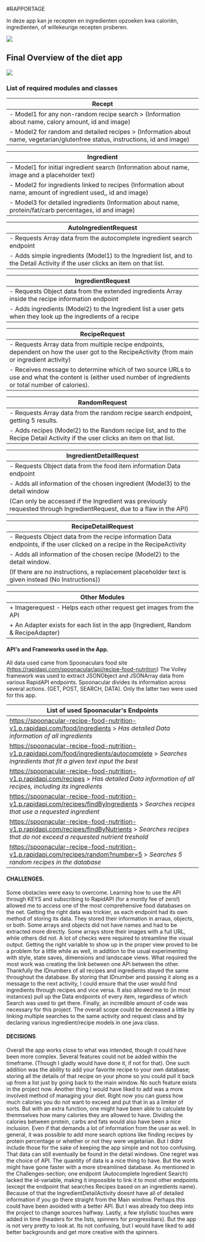 #RAPPORTAGE

In deze app kan je recepten en ingredienten opzoeken kwa caloriën, ingredienten, of willekeurige recepten proberen.

![](https://github.com/iepping1/Final-Project/blob/master/docs/MainActivitySmall.png?raw=true)

## Final Overview of the diet app
![](https://github.com/iepping1/Final-Project/blob/master/docs/design1.png?raw=true)

### List of required modules and classes
| Recept|
| ----- |
|- Model1 for any non-random recipe search  > (Information about name, calory amount, id and image)|
|- Model2 for random and detailed recipes > (Information about name, vegetarian/glutenfree status, instructions, id and image)|

| Ingredient|
| ----- |
|- Model1 for initial ingredient search (Information about name, image and a placeholder text)|
|- Model2 for ingredients linked to recipes (Information about name, amount of ingredient used,, id and image) |
|- Model3 for detailed ingredients (Information about name, protein/fat/carb percentages, id and image) |

| AutoIngredientRequest | 
| ------ | 
| - Requests Array data from the autocomplete ingredient search endpoint |
| - Adds simple ingredients (Model1) to the Ingredient list, and to the Detail Activity if the user clicks an item on that list. |

| IngredientRequest | 
| ------ | 
| - Requests Object data from the extended ingredients Array inside the recipe information endpoint |
| - Adds ingredients (Model2) to the Ingredient list a user gets when they look up the ingredients of a recipe |

| RecipeRequest | 
| ------ | 
| - Requests Array data from multiple recipe endpoints, dependent on how the user got to the RecipeActivity (from main or ingredient activity) |
| - Receives message to determine which of two source URLs to use and what the content is (either used number of ingredients or total number of calories). |

| RandomRequest | 
| ------ | 
| - Requests Array data from the random recipe search endpoint, getting 5 results. |
| - Adds recipes (Model2) to the Random recipe list, and to the Recipe Detail Activity if the user clicks an item on that list. |

| IngredientDetailRequest | 
| ------ | 
| - Requests Object data from the food item information Data endpoint  |
| - Adds all information of the chosen ingredient (Model3) to the detail window |
| (Can only be accessed if the Ingredient was previously requested through IngredientRequest, due to a flaw in the API) |

| RecipeDetailRequest | 
| ------ | 
| - Requests Object data from the recipe information Data endpoints, if the user clicked on a recipe in the RecipeActivity |
| - Adds all information of the chosen recipe (Model2) to the detail window. |
| (If there are no instructions, a replacement placeholder text is given instead (No Instructions))|

| Other Modules |
| ----- |
| + Imagerequest - Helps each other request get images from the API |
| + An Adapter exists for each list in the app (Ingredient, Random & RecipeAdapter)|

#### API's and Frameworks used in the App.
All data used came from Spoonaculars food site (https://rapidapi.com/spoonacular/api/recipe-food-nutrition)
The Volley framework was used to extract JSONObject and JSONArray data from various RapidAPI endpoints. 
Spoonacular divides its information across several actions. (GET, POST, SEARCH, DATA). Only the latter two were used for this app.

| List of used Spoonacular's Endpoints |
| ----- |
| https://spoonacular-recipe-food-nutrition-v1.p.rapidapi.com/food/ingredients > *Has detailed Data information of all ingredients*|
| https://spoonacular-recipe-food-nutrition-v1.p.rapidapi.com/food/ingredients/autocomplete > *Searches ingredients that fit a given text input the best*|
| https://spoonacular-recipe-food-nutrition-v1.p.rapidapi.com/recipes > *Has detailed Data information of all recipes, including its ingredients*|
| https://spoonacular-recipe-food-nutrition-v1.p.rapidapi.com/recipes/findByIngredients > *Searches recipes that use a requested ingredient*|
| https://spoonacular-recipe-food-nutrition-v1.p.rapidapi.com/recipes/findByNutrients > *Searches recipes that do not exceed a requested nutrient treshold*|
| https://spoonacular-recipe-food-nutrition-v1.p.rapidapi.com/recipes/random?number=5 > *Searches 5 random recipes in the database*|

#### CHALLENGES.
Some obstacles were easy to overcome. Learning how to use the API through KEYS and subscribing to RapidAPI (for a montly fee of zero!) allowed me to access one of the most comprehensive food databases on the net.
Getting the right data was trickier, as each endpoint had its own method of storing its data. They stored their information in arraus, objects, or both. Some arrays and objects did not have names and had to be extracted more directly. Some arrays store their images with a full URL, while others did not. A lot of checks were required to streamline the visual output.
Getting the right variable to show up in the proper view proved to be a problem for a little while as well, in addition to the usual experimenting with style, state saves, dimensions and landscape views.
What required the most work was creating the link between one APi between the other. Thankfully the IDnumbers of all recipes and ingredients stayed the same throughout the database. By storing that IDnumber and passing it along as a message to the next activity, I could ensure that the user would find ingredients through recipes and vice versa. It also allowed me to (in most instances) pull up the Data endpoints of every item, regardless of which Search was used to get there.
Finally, an incredible amount of code was necessary for this project. The overall scope could be decreased a little by linking multiple searches to the same activity and request class and by declaring various ingredient/recipe models in one java class. 

#### DECISIONS
Overall the app works close to what was intended, though it could have been more complex. Several features could not be added within the timeframe. (Though I gladly would have done it, if not for that). One such addition was the ability to add your favorite recipe to your own database; storing all the details of that recipe on your phone so you could pull it back up from a list just by going back to the main window. No such feature exists in the project now.
Another thing I would have liked to add was a more involved method of managing your diet. Right now you can guess how much calories you do not want to exceed and put that in as a limiter of sorts. But with an extra function, one might have been able to calculate by thenmselves how many calories they are allowed to have. 
Dividing the calories between protein, carbs and fats would also have been a nice inclusion. Even if that demands a lot of information from the user as well. In general, it was possible to add more search options like finding recipes by protein percentage or whether or not they were vegetarian. But I didnt include those for the sake of keeping the app simple and not too confusing. That data can still eventually be found in the detail windows.
One regret was the choice of API. The quantity of data is a nice thing to have. But the work might have gone faster with a more streamlined database. As mentioned in the Challenges-section; one endpoint (Autocomplete Ingredient Search) lacked the id-variable, making it impossible to link it to most other endpoints (except the endpoint that searches Recipes based on an ingredients name). Because of that the IngredientDetailActivity doesnt have all of detailed information if you go there straight from the Main window. Perhaps this could have been avoided with a better API. But I was already too deep into the project to change sources halfway.
Lastly, a few stylistic touches were added in time (headers for the lists, spinners for progressbars). But the app is not very pretty to look at. Its not confusing, but I would have liked to add better backgrounds and get more creative with the spinners.







